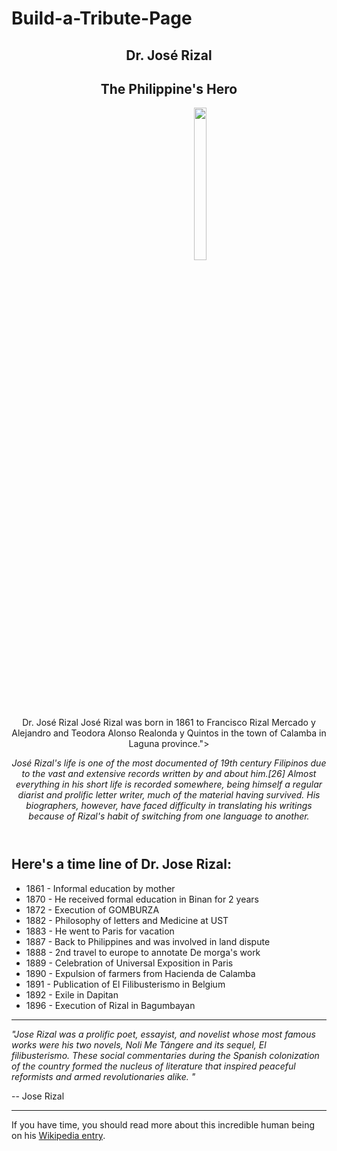 # Build-a-Tribute-Page
<html>
<script src="https://cdn.freecodecamp.org/testable-projects-fcc/v1/bundle.js"></script>
<link rel="stylesheet" href= "https://upload.wikimedia.org/wikipedia/commons/b/b0/Jose_rizal_01.jpg" /css/style.css" />
  
  <style>
  img{
  display: center;
  margin-left: 50%;
  margin-right: 50%;
  width: 20%;
  height: 25%;
  }
  </style>

<body id='main'>

<header>
    <section id="title">
      <h1>Dr. José  Rizal</h1>
      <h2 id="tribute-info">The Philippine's Hero</h2>
      <div id="img-div">
        <img src="https://upload.wikimedia.org/wikipedia/commons/b/b0/Jose_rizal_01.jpg" > Dr. José Rizal José Rizal was born in 1861 to Francisco Rizal Mercado y Alejandro and Teodora Alonso Realonda y Quintos in the town of Calamba in Laguna province.">
        <p for="image" id="image-label"><em>
        José Rizal's life is one of the most documented of 19th century Filipinos due to the vast and extensive records written by and about him.[26] Almost everything in his short life is recorded somewhere, being himself a regular diarist and prolific letter writer, much of the material having survived. His biographers, however, have faced difficulty in translating his writings because of Rizal's habit of switching from one language to another.</em></p>
      </div>
    </section>
  </header>
  
  <main>
    <div id="main-content">
      <article id="time-line">
        <h2>Here's a time line of Dr. Jose Rizal:</h2>
        <ul id="time-line-list" class="text-content">
          <li><time datetime="1861">1861</time> - Informal education by mother</li>
          <li><time datetime="1870">1870</time> - He received formal education in Binan for 2 years</li>
          <li><time datetime="1872">1872</time> - Execution of GOMBURZA</li>
          <li><time datetime="1882">1882</time> - Philosophy of letters and Medicine at UST</li>
          <li><time datetime="1883">1883</time> - He went to Paris for vacation</li>
          <li><time datetime="1887">1887</time> - Back to Philippines and was involved in land dispute</li>
          <li><time datetime="1888">1888</time> - 2nd travel to europe to annotate De morga's work</li>
          <li><time datetime="1889">1889</time> - Celebration of Universal Exposition in Paris</li>
          <li><time datetime="1890">1890</time> - Expulsion of farmers from Hacienda de Calamba</li>
          <li><time datetime="1891">1891</time> - Publication of El Filibusterismo in Belgium</li>
          <li><time datetime="1892">1892</time> - Exile in Dapitan</li>
          <li><time datetime="1896">1896</time> - Execution of Rizal in Bagumbayan</li>
  </ul> 
      </article>
      <hr/>
      <article id="tribute" class="text-content">
        <p><em>"Jose Rizal was a prolific poet, essayist, and novelist whose most famous works were his two novels, Noli Me Tángere and its sequel, El filibusterismo. These social commentaries during the Spanish colonization of the country formed the nucleus of literature that inspired peaceful reformists and armed revolutionaries alike.
"</em></p>
        <p>-- Jose Rizal</p>
      </article>
      <hr/>
    </div>
  </main>
  
  <footer>
    <div id="footer-content">
      <secion>If you have time, you should read more about this incredible human being on his <a href="https://en.wikipedia.org/wiki/Jos%C3%A9_Rizal" id="tribute-link" target="_blank">Wikipedia entry</a>.
      </section>
    </div>
  </footer>
</body>
</html>
